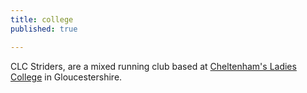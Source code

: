 ```yaml
---
title: college
published: true

---
```


CLC Striders, are a mixed running club based at <a href='https://www.google.co.uk/maps/place/Cheltenham,+Gloucestershire+GL50+2NX/@51.8996855,-2.0905991,17.26z/data=!4m2!3m1!1s0x48711b750b7cf72f:0x18adca3553c78bca?hl=en'>Cheltenham's Ladies College</a> in Gloucestershire.
